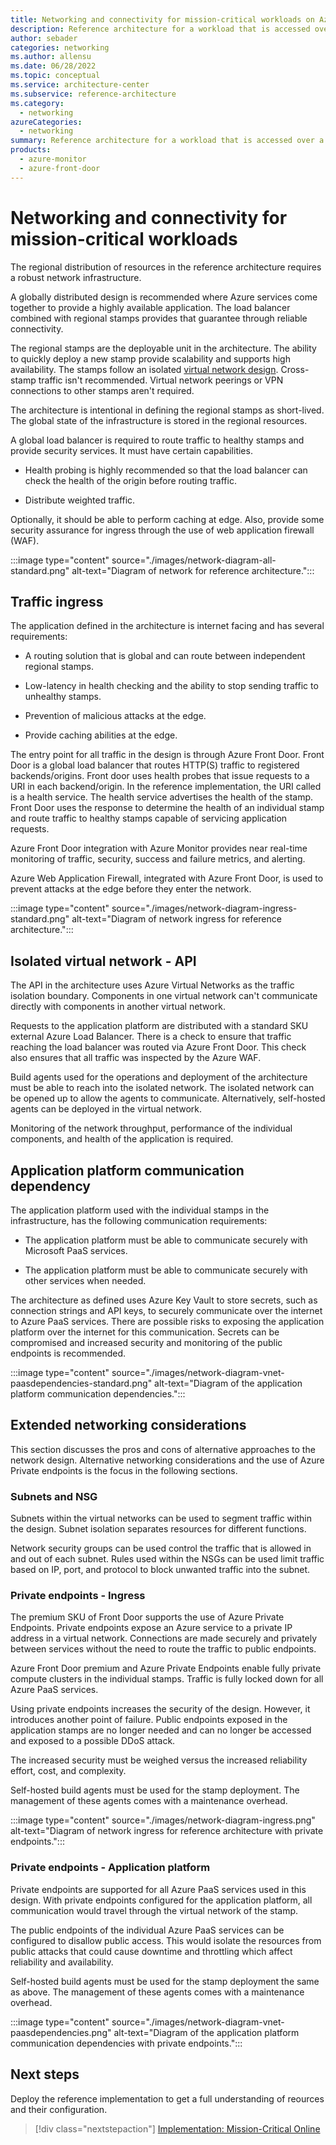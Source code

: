 ```yaml
---
title: Networking and connectivity for mission-critical workloads on Azure
description: Reference architecture for a workload that is accessed over a public endpoint without additional dependencies to other company resources.
author: sebader
categories: networking
ms.author: allensu
ms.date: 06/28/2022
ms.topic: conceptual
ms.service: architecture-center
ms.subservice: reference-architecture
ms.category:
  - networking
azureCategories:
  - networking  
summary: Reference architecture for a workload that is accessed over a public endpoint without additional dependencies to other company resources.
products:
  - azure-monitor
  - azure-front-door
---
```


# Networking and connectivity for mission-critical workloads

The regional distribution of resources in the reference architecture requires a robust network infrastructure. 

A globally distributed design is recommended where Azure services come together to provide a highly available application. The load balancer combined with regional stamps provides that guarantee through reliable connectivity.

The regional stamps are the deployable unit in the architecture. The ability to quickly deploy a new stamp provide scalability and supports high availability. The stamps follow an isolated [virtual network design](/azure/architecture/framework/mission-critical/mission-critical-networking-connectivity#isolated-virtual-networks). Cross-stamp traffic isn't recommended. Virtual network peerings or VPN connections to other stamps aren't required.

The architecture is intentional in defining the regional stamps as short-lived. The global state of the infrastructure is stored in the regional resources.

A global load balancer is required to route traffic to healthy stamps and provide security services. It must have certain capabilities.

- Health probing is highly recommended so that the load balancer can check the health of the origin before routing traffic.

- Distribute weighted traffic.

Optionally, it should be able to perform caching at edge. Also, provide some security assurance for ingress through the use of web application firewall (WAF).

:::image type="content" source="./images/network-diagram-all-standard.png" alt-text="Diagram of network for reference architecture.":::

## Traffic ingress

The application defined in the architecture is internet facing and has several requirements:

- A routing solution that is global and can route between independent regional stamps.

- Low-latency in health checking and the ability to stop sending traffic to unhealthy stamps.

- Prevention of malicious attacks at the edge.

- Provide caching abilities at the edge.

The entry point for all traffic in the design is through Azure Front Door. Front Door is a global load balancer that routes HTTP(S) traffic to registered backends/origins. Front door uses health probes that issue requests to a URI in each backend/origin. In the reference implementation, the URI called is a health service. The health service advertises the health of the stamp. Front Door uses the response to determine the health of an individual stamp and route traffic to healthy stamps capable of servicing application requests.

Azure Front Door integration with Azure Monitor provides near real-time monitoring of traffic, security, success and failure metrics, and alerting.

Azure Web Application Firewall, integrated with Azure Front Door, is used to prevent attacks at the edge before they enter the network.

:::image type="content" source="./images/network-diagram-ingress-standard.png" alt-text="Diagram of network ingress for reference architecture.":::

## Isolated virtual network - API

The API in the architecture uses Azure Virtual Networks as the traffic isolation boundary. Components in one virtual network can't communicate directly with components in another virtual network.

Requests to the application platform are distributed with a standard SKU external Azure Load Balancer. There is a check to ensure that traffic reaching the load balancer was routed via Azure Front Door. This check also ensures that all traffic was inspected by the Azure WAF.

Build agents used for the operations and deployment of the architecture must be able to reach into the isolated network. The isolated network can be opened up to allow the agents to communicate. Alternatively, self-hosted agents can be deployed in the virtual network. 

Monitoring of the network throughput, performance of the individual components, and health of the application is required.

## Application platform communication dependency

The application platform used with the individual stamps in the infrastructure, has the following communication requirements:

- The application platform must be able to communicate securely with Microsoft PaaS services.

- The application platform must be able to communicate securely with other services when needed.

The architecture as defined uses Azure Key Vault to store secrets, such as connection strings and API keys, to securely communicate over the internet to Azure PaaS services. There are possible risks to exposing the application platform over the internet for this communication. Secrets can be compromised and increased security and monitoring of the public endpoints is recommended.

:::image type="content" source="./images/network-diagram-vnet-paasdependencies-standard.png" alt-text="Diagram of the application platform communication dependencies.":::

## Extended networking considerations

This section discusses the pros and cons of alternative approaches to the network design. Alternative networking considerations and the use of Azure Private endpoints is the focus in the following sections.

### Subnets and NSG

Subnets within the virtual networks can be used to segment traffic within the design. Subnet isolation separates resources for different functions.

Network security groups can be used control the traffic that is allowed in and out of each subnet. Rules used within the NSGs can be used limit traffic based on IP, port, and protocol to block unwanted traffic into the subnet.

### Private endpoints - Ingress

The premium SKU of Front Door supports the use of Azure Private Endpoints. Private endpoints expose an Azure service to a private IP address in a virtual network. Connections are made securely and privately between services without the need to route the traffic to public endpoints.

Azure Front Door premium and Azure Private Endpoints enable fully private compute clusters in the individual stamps. Traffic is fully locked down for all Azure PaaS services.

Using private endpoints increases the security of the design. However, it introduces another point of failure. Public endpoints exposed in the application stamps are no longer needed and can no longer be accessed and exposed to a possible DDoS attack.

The increased security must be weighed versus the increased reliability effort, cost, and complexity. 

Self-hosted build agents must be used for the stamp deployment. The management of these agents comes with a maintenance overhead.

:::image type="content" source="./images/network-diagram-ingress.png" alt-text="Diagram of network ingress for reference architecture with private endpoints.":::

### Private endpoints - Application platform

Private endpoints are supported for all Azure PaaS services used in this design. With private endpoints configured for the application platform, all communication would travel through the virtual network of the stamp.

The public endpoints of the individual Azure PaaS services can be configured to disallow public access. This would isolate the resources from public attacks that could cause downtime and throttling which affect reliability and availability.

Self-hosted build agents must be used for the stamp deployment the same as above. The management of these agents comes with a maintenance overhead.

:::image type="content" source="./images/network-diagram-vnet-paasdependencies.png" alt-text="Diagram of the application platform communication dependencies with private endpoints.":::


## Next steps

Deploy the reference implementation to get a full understanding of reources and their configuration.

> [!div class="nextstepaction"]
> [Implementation: Mission-Critical Online](https://github.com/Azure/Mission-Critical-Online)
